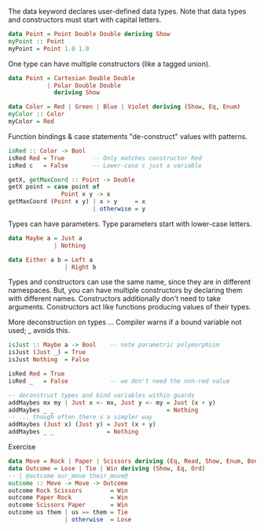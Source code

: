 The data keyword declares user-defined data types.
Note that data types and constructors must start with capital letters.
```haskell
data Point = Point Double Double deriving Show
myPoint :: Point
myPoint = Point 1.0 1.0
```
One type can have multiple constructors (like a tagged union).
```haskell
data Point = Cartesian Double Double
           | Polar Double Double
             deriving Show

data Color = Red | Green | Blue | Violet deriving (Show, Eq, Enum)
myColor :: Color
myColor = Red
```
Function bindings & case statements "de-construct" values with patterns.
```haskell
isRed :: Color -> Bool
isRed Red = True        -- Only matches constructor Red
isRed c   = False       -- Lower-case c just a variable

getX, getMaxCoord :: Point -> Double
getX point = case point of
               Point x y -> x
getMaxCoord (Point x y) | x > y     = x
                        | otherwise = y
```
Types can have parameters.
Type parameters start with lower-case letters.
```haskell
data Maybe a = Just a
             | Nothing

data Either a b = Left a
                | Right b
```
Types and constructors can use the same name, since they are in different namespaces.
But, you can have multiple constructors by declaring them with different names.
Constructors additionally don't need to take arguments.
Constructors act like functions producing values of their types.



More deconstruction on types ...
Compiler warns if a bound variable not used; _ avoids this.
```haskell
isJust :: Maybe a -> Bool    -- note parametric polymorphism
isJust (Just _) = True
isJust Nothing  = False

isRed Red = True
isRed _   = False            -- we don't need the non-red value

-- deconstruct types and bind variables within guards
addMaybes mx my | Just x <- mx, Just y <- my = Just (x + y)
addMaybes _ _                                = Nothing
-- ... though often there s a simpler way
addMaybes (Just x) (Just y) = Just (x + y)
addMaybes _ _               = Nothing
```


Exercise
```haskell
data Move = Rock | Paper | Scissors deriving (Eq, Read, Show, Enum, Bounded)
data Outcome = Lose | Tie | Win deriving (Show, Eq, Ord)
-- | @outcome our_move their_move@
outcome :: Move -> Move -> Outcome
outcome Rock Scissors        = Win
outcome Paper Rock           = Win
outcome Scissors Paper       = Win
outcome us them | us == them = Tie
                | otherwise  = Lose
```
